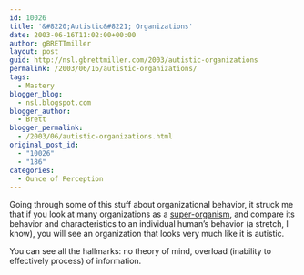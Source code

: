 ```yaml
---
id: 10026
title: '&#8220;Autistic&#8221; Organizations'
date: 2003-06-16T11:02:00+00:00
author: gBRETTmiller
layout: post
guid: http://nsl.gbrettmiller.com/2003/autistic-organizations
permalink: /2003/06/16/autistic-organizations/
tags:
  - Mastery
blogger_blog:
  - nsl.blogspot.com
blogger_author:
  - Brett
blogger_permalink:
  - /2003/06/autistic-organizations.html
original_post_id:
  - "10026"
  - "186"
categories:
  - Ounce of Perception
---
```

Going through some of this stuff about organizational behavior, it struck me that if you look at many organizations as a [super-organism](http://www.des.ucdavis.edu/faculty/richerson/complex.PDF), and compare its behavior and characteristics to an individual human&#8217;s behavior (a stretch, I know), you will see an organization that looks very much like it is autistic.

You can see all the hallmarks: no theory of mind, overload (inability to effectively process) of information.